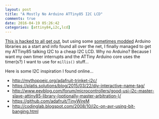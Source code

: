 ```yaml
---
layout: post
title: "A Mostly No Arduino ATTiny85 I2C LCD"
comments: true
date: 2016-04-19 05:26:42
categories: [attiny84,i2c,lcd]
---
```


[This is hacked to all get out](https://github.com/funkfinger/electronic-tests/tree/master/test_no_arduino_attiny85_i2c_lcd), but using some [sometimes modded](http://www.ebay.com/sch/i.html?_odkw=i2c+lcd&_osacat=0&_from=R40&_trksid=p2045573.m570.l1313.TR0.TRC0.H0.Xi2c+lcd+2x16.TRS1&_nkw=i2c+lcd+2x16&_sacat=0) Arduino libraries as a start and info found all over the net, I finally managed to get my ATTiny85 talking I2C to a cheap I2C LCD. Why no Arduino? Because I want my own timer interrupts and the ATTiny Arduino core uses the timer(s?) I want to use for `millis()` stuff...

Here is some I2C inspiration I found online...

* http://mythopoeic.org/adafruit-trinket-i2c/
* https://platis.solutions/blog/2015/03/22/diy-interactive-name-tag/
* http://www.eevblog.com/forum/microcontrollers/good-usi-i2c-master-slave-attiny85-library-(optionally-master-arbitration-)/
* https://github.com/adafruit/TinyWireM
* http://codinglab.blogspot.com/2008/10/i2c-on-avr-using-bit-banging.html


